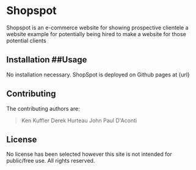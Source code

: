 # Shopspot

Shopspot is an e-commerce website for showing prospective clientele a website example for potentially being hired to make a website for those potential clients

## Installation ##Usage

No installation necessary. ShopSpot is deployed on Github pages at {url}


## Contributing

The contributing authors are:

> Ken Kuffler
> Derek Hurteau
> John Paul D'Aconti

## License

No license has been selected however this site is not intended for public/free use. All rights reserved.